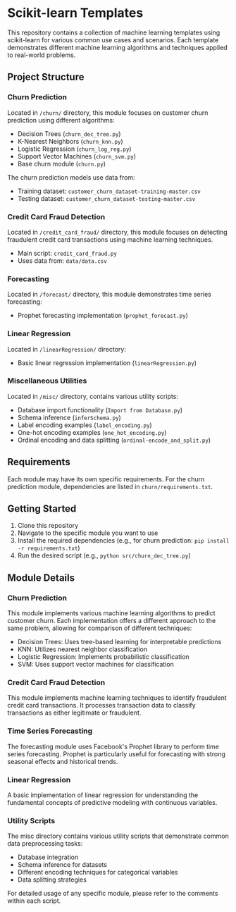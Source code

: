 # Scikit-learn Templates

This repository contains a collection of machine learning templates using scikit-learn for various common use cases and scenarios. Each template demonstrates different machine learning algorithms and techniques applied to real-world problems.

## Project Structure

### Churn Prediction
Located in `/churn/` directory, this module focuses on customer churn prediction using different algorithms:
- Decision Trees (`churn_dec_tree.py`)
- K-Nearest Neighbors (`churn_knn.py`)
- Logistic Regression (`churn_log_reg.py`)
- Support Vector Machines (`churn_svm.py`)
- Base churn module (`churn.py`)

The churn prediction models use data from:
- Training dataset: `customer_churn_dataset-training-master.csv`
- Testing dataset: `customer_churn_dataset-testing-master.csv`

### Credit Card Fraud Detection
Located in `/credit_card_fraud/` directory, this module focuses on detecting fraudulent credit card transactions using machine learning techniques.
- Main script: `credit_card_fraud.py`
- Uses data from: `data/data.csv`

### Forecasting
Located in `/forecast/` directory, this module demonstrates time series forecasting:
- Prophet forecasting implementation (`prophet_forecast.py`)

### Linear Regression
Located in `/linearRegression/` directory:
- Basic linear regression implementation (`linearRegression.py`)

### Miscellaneous Utilities
Located in `/misc/` directory, contains various utility scripts:
- Database import functionality (`Import from Database.py`)
- Schema inference (`inferSchema.py`)
- Label encoding examples (`label_encoding.py`)
- One-hot encoding examples (`one_hot_encoding.py`)
- Ordinal encoding and data splitting (`ordinal-encode_and_split.py`)

## Requirements

Each module may have its own specific requirements. For the churn prediction module, dependencies are listed in `churn/requirements.txt`.

## Getting Started

1. Clone this repository
2. Navigate to the specific module you want to use
3. Install the required dependencies (e.g., for churn prediction: `pip install -r requirements.txt`)
4. Run the desired script (e.g., `python src/churn_dec_tree.py`)

## Module Details

### Churn Prediction
This module implements various machine learning algorithms to predict customer churn. Each implementation offers a different approach to the same problem, allowing for comparison of different techniques:

- Decision Trees: Uses tree-based learning for interpretable predictions
- KNN: Utilizes nearest neighbor classification
- Logistic Regression: Implements probabilistic classification
- SVM: Uses support vector machines for classification

### Credit Card Fraud Detection
This module implements machine learning techniques to identify fraudulent credit card transactions. It processes transaction data to classify transactions as either legitimate or fraudulent.

### Time Series Forecasting
The forecasting module uses Facebook's Prophet library to perform time series forecasting. Prophet is particularly useful for forecasting with strong seasonal effects and historical trends.

### Linear Regression
A basic implementation of linear regression for understanding the fundamental concepts of predictive modeling with continuous variables.

### Utility Scripts
The misc directory contains various utility scripts that demonstrate common data preprocessing tasks:
- Database integration
- Schema inference for datasets
- Different encoding techniques for categorical variables
- Data splitting strategies

For detailed usage of any specific module, please refer to the comments within each script.
